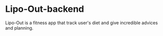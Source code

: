 # Lipo-Out-backend
Lipo-Out is a fitness app that track user's diet and give incredible advices and planning.
